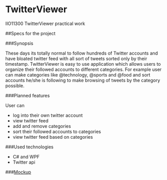 # TwitterViewer
IIO11300 TwitterViewer practical work


##Specs for the project

###Synopsis

These days its totally normal to follow hundreds of Twitter accounts and have bloated twitter feed with all sort of tweets sorted only by their timestamp.
TwitterViewer is easy to use application which allows users to organize their followed accounts to different categories.
For example user can make categories like @technology, @sports and @food and sort accounts he/she is following to make browsing of tweets by the category possible.

###Planned features

User can
- log into their own twitter account
- view twitter feed
- add and remove categories
- sort their followed accounts to categories
- view twitter feed based on categories 

###Used technologies

- C# and WPF
- Twitter api


###[Mockup](https://www.fluidui.com/editor/live/preview/p_ATuJSUaPk9wtTt78KovlDBSTf5r2qsds.1458707283154)

